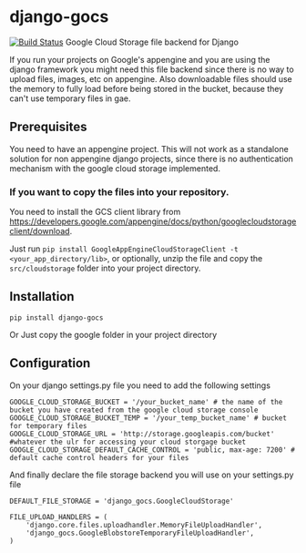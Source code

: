 django-gocs
===========================
[![Build Status](https://travis-ci.org/odin-public/django-gocs.svg?branch=master)](https://travis-ci.org/odin-public/django-gocs)
Google Cloud Storage file backend for Django

If you run your projects on Google's appengine and you are using the django framework you might need this
file backend since there is no way to upload files, images, etc on appengine.
Also downloadable files should use the memory to fully load before being stored in the bucket, because they
can't use temporary files in gae.

Prerequisites
-------------

You need to have an appengine project. This will not work as a standalone solution for non appengine django projects, since there is no authentication mechanism with the google cloud storage implemented.


### If you want to copy the files into your repository.

You need to install the GCS client library from
https://developers.google.com/appengine/docs/python/googlecloudstorageclient/download.

Just run `pip install GoogleAppEngineCloudStorageClient -t <your_app_directory/lib>`, or optionally, unzip the file and copy the `src/cloudstorage` folder into your project directory.

Installation
-------------

```
pip install django-gocs
```

Or Just copy the google folder in your project directory

Configuration
-------------

On your django settings.py file you need to add the following settings

    GOOGLE_CLOUD_STORAGE_BUCKET = '/your_bucket_name' # the name of the bucket you have created from the google cloud storage console
    GOOGLE_CLOUD_STORAGE_BUCKET_TEMP = '/your_temp_bucket_name' # bucket for temporary files
    GOOGLE_CLOUD_STORAGE_URL = 'http://storage.googleapis.com/bucket' #whatever the ulr for accessing your cloud storgage bucket
    GOOGLE_CLOUD_STORAGE_DEFAULT_CACHE_CONTROL = 'public, max-age: 7200' # default cache control headers for your files

And finally declare the file storage backend you will use on your settings.py file

    DEFAULT_FILE_STORAGE = 'django_gocs.GoogleCloudStorage'

    FILE_UPLOAD_HANDLERS = (
        'django.core.files.uploadhandler.MemoryFileUploadHandler',
        'django_gocs.GoogleBlobstoreTemporaryFileUploadHandler',
    )
